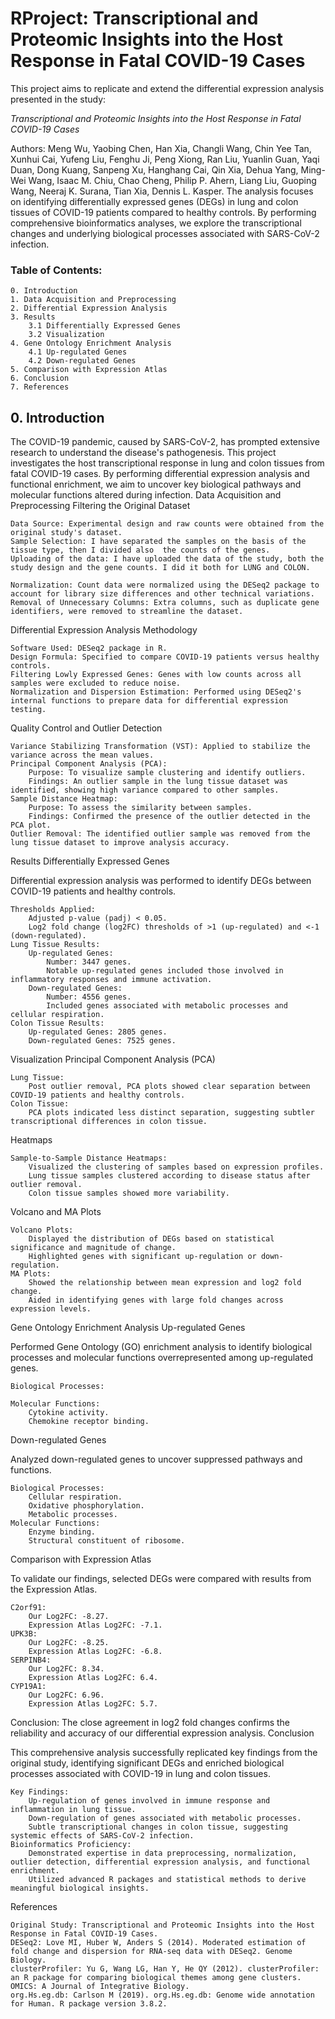 # RProject: Transcriptional and Proteomic Insights into the Host Response in Fatal COVID-19 Cases

This project aims to replicate and extend the differential expression analysis presented in the study:

*Transcriptional and Proteomic Insights into the Host Response in Fatal COVID-19 Cases*

Authors: Meng Wu, Yaobing Chen, Han Xia, Changli Wang, Chin Yee Tan, Xunhui Cai, Yufeng Liu, Fenghu Ji, Peng Xiong, Ran Liu, Yuanlin Guan, Yaqi Duan, Dong Kuang, Sanpeng Xu, Hanghang Cai, Qin Xia, Dehua Yang, Ming-Wei Wang, Isaac M. Chiu, Chao Cheng, Philip P. Ahern, Liang Liu, Guoping Wang, Neeraj K. Surana, Tian Xia, Dennis L. Kasper.
The analysis focuses on identifying differentially expressed genes (DEGs) in lung and colon tissues of COVID-19 patients compared to healthy controls. By performing comprehensive bioinformatics analyses, we explore the transcriptional changes and underlying biological processes associated with SARS-CoV-2 infection.

### Table of Contents:

    0. Introduction
    1. Data Acquisition and Preprocessing
    2. Differential Expression Analysis
    3. Results
        3.1 Differentially Expressed Genes
        3.2 Visualization
    4. Gene Ontology Enrichment Analysis
        4.1 Up-regulated Genes
        4.2 Down-regulated Genes
    5. Comparison with Expression Atlas
    6. Conclusion
    7. References

## 0. Introduction

The COVID-19 pandemic, caused by SARS-CoV-2, has prompted extensive research to understand the disease's pathogenesis. This project investigates the host transcriptional response in lung and colon tissues from fatal COVID-19 cases. By performing differential expression analysis and functional enrichment, we aim to uncover key biological pathways and molecular functions altered during infection.
Data Acquisition and Preprocessing
Filtering the Original Dataset

    Data Source: Experimental design and raw counts were obtained from the original study's dataset.
    Sample Selection: I have separated the samples on the basis of the tissue type, then I divided also  the counts of the genes. 
    Uploading of the data: I have uploaded the data of the study, both the study design and the gene counts. I did it both for LUNG and COLON.

    Normalization: Count data were normalized using the DESeq2 package to account for library size differences and other technical variations.
    Removal of Unnecessary Columns: Extra columns, such as duplicate gene identifiers, were removed to streamline the dataset.

Differential Expression Analysis
Methodology

    Software Used: DESeq2 package in R.
    Design Formula: Specified to compare COVID-19 patients versus healthy controls.
    Filtering Lowly Expressed Genes: Genes with low counts across all samples were excluded to reduce noise.
    Normalization and Dispersion Estimation: Performed using DESeq2's internal functions to prepare data for differential expression testing.

Quality Control and Outlier Detection

    Variance Stabilizing Transformation (VST): Applied to stabilize the variance across the mean values.
    Principal Component Analysis (PCA):
        Purpose: To visualize sample clustering and identify outliers.
        Findings: An outlier sample in the lung tissue dataset was identified, showing high variance compared to other samples.
    Sample Distance Heatmap:
        Purpose: To assess the similarity between samples.
        Findings: Confirmed the presence of the outlier detected in the PCA plot.
    Outlier Removal: The identified outlier sample was removed from the lung tissue dataset to improve analysis accuracy.

Results
Differentially Expressed Genes

Differential expression analysis was performed to identify DEGs between COVID-19 patients and healthy controls.

    Thresholds Applied:
        Adjusted p-value (padj) < 0.05.
        Log2 fold change (log2FC) thresholds of >1 (up-regulated) and <-1 (down-regulated).
    Lung Tissue Results:
        Up-regulated Genes:
            Number: 3447 genes.
            Notable up-regulated genes included those involved in inflammatory responses and immune activation.
        Down-regulated Genes:
            Number: 4556 genes.
            Included genes associated with metabolic processes and cellular respiration.
    Colon Tissue Results:
        Up-regulated Genes: 2805 genes.
        Down-regulated Genes: 7525 genes.

Visualization
Principal Component Analysis (PCA)

    Lung Tissue:
        Post outlier removal, PCA plots showed clear separation between COVID-19 patients and healthy controls.
    Colon Tissue:
        PCA plots indicated less distinct separation, suggesting subtler transcriptional differences in colon tissue.

Heatmaps

    Sample-to-Sample Distance Heatmaps:
        Visualized the clustering of samples based on expression profiles.
        Lung tissue samples clustered according to disease status after outlier removal.
        Colon tissue samples showed more variability.

Volcano and MA Plots

    Volcano Plots:
        Displayed the distribution of DEGs based on statistical significance and magnitude of change.
        Highlighted genes with significant up-regulation or down-regulation.
    MA Plots:
        Showed the relationship between mean expression and log2 fold change.
        Aided in identifying genes with large fold changes across expression levels.

Gene Ontology Enrichment Analysis
Up-regulated Genes

Performed Gene Ontology (GO) enrichment analysis to identify biological processes and molecular functions overrepresented among up-regulated genes.

    Biological Processes:

    Molecular Functions:
        Cytokine activity.
        Chemokine receptor binding.

Down-regulated Genes

Analyzed down-regulated genes to uncover suppressed pathways and functions.

    Biological Processes:
        Cellular respiration.
        Oxidative phosphorylation.
        Metabolic processes.
    Molecular Functions:
        Enzyme binding.
        Structural constituent of ribosome.

Comparison with Expression Atlas

To validate our findings, selected DEGs were compared with results from the Expression Atlas.

    C2orf91:
        Our Log2FC: -8.27.
        Expression Atlas Log2FC: -7.1.
    UPK3B:
        Our Log2FC: -8.25.
        Expression Atlas Log2FC: -6.8.
    SERPINB4:
        Our Log2FC: 8.34.
        Expression Atlas Log2FC: 6.4.
    CYP19A1:
        Our Log2FC: 6.96.
        Expression Atlas Log2FC: 5.7.

Conclusion: The close agreement in log2 fold changes confirms the reliability and accuracy of our differential expression analysis.
Conclusion

This comprehensive analysis successfully replicated key findings from the original study, identifying significant DEGs and enriched biological processes associated with COVID-19 in lung and colon tissues.

    Key Findings:
        Up-regulation of genes involved in immune response and inflammation in lung tissue.
        Down-regulation of genes associated with metabolic processes.
        Subtle transcriptional changes in colon tissue, suggesting systemic effects of SARS-CoV-2 infection.
    Bioinformatics Proficiency:
        Demonstrated expertise in data preprocessing, normalization, outlier detection, differential expression analysis, and functional enrichment.
        Utilized advanced R packages and statistical methods to derive meaningful biological insights.

References

    Original Study: Transcriptional and Proteomic Insights into the Host Response in Fatal COVID-19 Cases.
    DESeq2: Love MI, Huber W, Anders S (2014). Moderated estimation of fold change and dispersion for RNA-seq data with DESeq2. Genome Biology.
    clusterProfiler: Yu G, Wang LG, Han Y, He QY (2012). clusterProfiler: an R package for comparing biological themes among gene clusters. OMICS: A Journal of Integrative Biology.
    org.Hs.eg.db: Carlson M (2019). org.Hs.eg.db: Genome wide annotation for Human. R package version 3.8.2.


